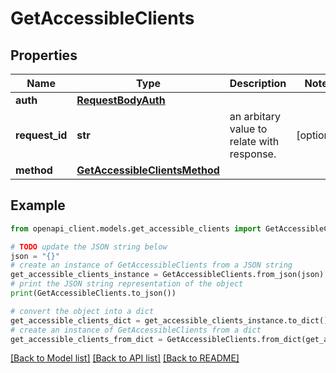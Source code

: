 # GetAccessibleClients


## Properties

Name | Type | Description | Notes
------------ | ------------- | ------------- | -------------
**auth** | [**RequestBodyAuth**](RequestBodyAuth.md) |  | 
**request_id** | **str** | an arbitary value to relate with response. | [optional] 
**method** | [**GetAccessibleClientsMethod**](GetAccessibleClientsMethod.md) |  | 

## Example

```python
from openapi_client.models.get_accessible_clients import GetAccessibleClients

# TODO update the JSON string below
json = "{}"
# create an instance of GetAccessibleClients from a JSON string
get_accessible_clients_instance = GetAccessibleClients.from_json(json)
# print the JSON string representation of the object
print(GetAccessibleClients.to_json())

# convert the object into a dict
get_accessible_clients_dict = get_accessible_clients_instance.to_dict()
# create an instance of GetAccessibleClients from a dict
get_accessible_clients_from_dict = GetAccessibleClients.from_dict(get_accessible_clients_dict)
```
[[Back to Model list]](../README.md#documentation-for-models) [[Back to API list]](../README.md#documentation-for-api-endpoints) [[Back to README]](../README.md)


